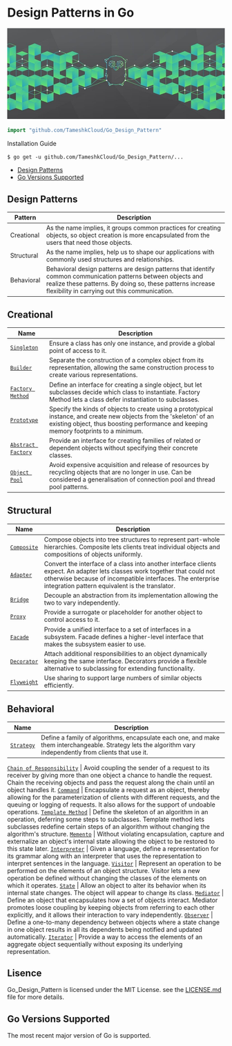 # Design Patterns in Go

![Gopher gopher](gopher.jpg)

``` go
import "github.com/TameshkCloud/Go_Design_Pattern"
```

Installation Guide

```
$ go get -u github.com/TameshkCloud/Go_Design_Pattern/...
```

 * [Design Patterns](#design-patterns)
 * [Go Versions Supported](#go-versions-supported)

## Design Patterns

Pattern    | Description
-----------|------------
Creational | As the name implies, it groups common practices for creating objects, so object creation is more encapsulated from the users that need those objects.
Structural | As the name implies, help us to shape our applications with commonly used structures and relationships.
Behavioral | Behavioral design patterns are design patterns that identify common communication patterns between objects and realize these patterns. By doing so, these patterns increase flexibility in carrying out this communication.

## Creational

Name       | Description                               
-----------|-------------------------------------------
[`Singleton`](./Creational/Singleton.go) | Ensure a class has only one instance, and provide a global point of access to it.
[`Builder`](./Creational/Builder.go) | Separate the construction of a complex object from its representation, allowing the same construction process to create various representations.
[`Factory Method`](./Creational/Factory_Method.go) | Define an interface for creating a single object, but let subclasses decide which class to instantiate. Factory Method lets a class defer instantiation to subclasses.
[`Prototype`](./Creational/Prototype.go) | Specify the kinds of objects to create using a prototypical instance, and create new objects from the 'skeleton' of an existing object, thus boosting performance and keeping memory footprints to a minimum.
[`Abstract Factory`](./Creational/Abstract_Factory.go) | Provide an interface for creating families of related or dependent objects without specifying their concrete classes.
[`Object Pool`](./Creational/Object_Pool.go) | Avoid expensive acquisition and release of resources by recycling objects that are no longer in use. Can be considered a generalisation of connection pool and thread pool patterns.

## Structural

Name       | Description                               
-----------|-------------------------------------------
[`Composite`](./Structural/Composite.go) | Compose objects into tree structures to represent part-whole hierarchies. Composite lets clients treat individual objects and compositions of objects uniformly.
[`Adapter`](./Structural/Adapter.go) | Convert the interface of a class into another interface clients expect. An adapter lets classes work together that could not otherwise because of incompatible interfaces. The enterprise integration pattern equivalent is the translator.
[`Bridge`](./Structural/Bridge.go) | Decouple an abstraction from its implementation allowing the two to vary independently.
[`Proxy`](./Structural/Proxy.go) | Provide a surrogate or placeholder for another object to control access to it.
[`Facade`](./Structural/Facade.go) | Provide a unified interface to a set of interfaces in a subsystem. Facade defines a higher-level interface that makes the subsystem easier to use.
[`Decorator`](./Structural/Decorator.go) | Attach additional responsibilities to an object dynamically keeping the same interface. Decorators provide a flexible alternative to subclassing for extending functionality.
[`Flyweight`](./Structural/Flyweight.go) | Use sharing to support large numbers of similar objects efficiently.

## Behavioral

Name       | Description                               
-----------|-------------------------------------------
[`Strategy`](./behavioral/strategy.go) | Define a family of algorithms, encapsulate each one, and make them interchangeable. Strategy lets the algorithm vary independently from clients that use it.

[`Chain of Responsibility`](./behavioral/chain_of_responsibility.go) | Avoid coupling the sender of a request to its receiver by giving more than one object a chance to handle the request. Chain the receiving objects and pass the request along the chain until an object handles it.
[`Command`](./behavioral/command.go) | Encapsulate a request as an object, thereby allowing for the parameterization of clients with different requests, and the queuing or logging of requests. It also allows for the support of undoable operations.
[`Template Method`](./behavioral/template_method.go) | Define the skeleton of an algorithm in an operation, deferring some steps to subclasses. Template method lets subclasses redefine certain steps of an algorithm without changing the algorithm's structure.
[`Memento`](./behavioral/memento.go) | Without violating encapsulation, capture and externalize an object's internal state allowing the object to be restored to this state later.
[`Interpreter`](./behavioral/interpreter.go) | Given a language, define a representation for its grammar 
along with an interpreter that uses the representation to interpret sentences in the language.
[`Visitor`](./behavioral/visitor.go) | Represent an operation to be performed on the elements of an object structure. Visitor lets a new operation be defined without changing the classes of the elements on which it operates.
[`State`](./behavioral/state.go) | Allow an object to alter its behavior when its internal state changes. The object will appear to change its class.
[`Mediator`](./behavioral/mediator.go) | Define an object that encapsulates how a set of objects interact. Mediator promotes loose coupling by keeping objects from referring to each other explicitly, and it allows their interaction to vary independently.
[`Observer`](./behavioral/observer.go) | Define a one-to-many dependency between objects where a state change in one object results in all its dependents being notified and updated automatically.
[`Iterator`](./behavioral/iterator.go) | Provide a way to access the elements of an aggregate object sequentially without exposing its underlying representation.

## Lisence
Go_Design_Pattern is licensed under the MIT License.
see the [LICENSE.md](LICENSE.md) file for more details.

## Go Versions Supported

The most recent major version of Go is supported.

[creational-ref]: https://github.com/TameshkCloud/Go_Design_Pattern/Creational
[structural-ref]: https://github.com/TameshkCloud/Go_Design_Pattern/Structural
[behavioral-ref]: https://github.com/TameshkCloud/Go_Design_Pattern/Behavioral
